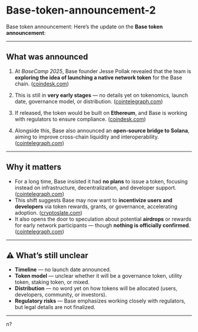 # Base-token-announcement-2
Base token announcement:
Here’s the update on the **Base token announcement**:

---

##  What was announced

1. At *BaseCamp 2025*, Base founder Jesse Pollak revealed that the team is **exploring the idea of launching a native network token** for the Base chain. ([coindesk.com](https://www.coindesk.com/business/2025/09/15/base-explores-issuing-native-token-says-creator-jesse-pollak?utm_source=chatgpt.com))

2. This is still in **very early stages** — no details yet on tokenomics, launch date, governance model, or distribution. ([cointelegraph.com](https://cointelegraph.com/news/base-launch-native-token-solana-basecamp-2025?utm_source=chatgpt.com))

3. If released, the token would be built on **Ethereum**, and Base is working with regulators to ensure compliance. ([coindesk.com](https://www.coindesk.com/business/2025/09/15/base-explores-issuing-native-token-says-creator-jesse-pollak?utm_source=chatgpt.com))

4. Alongside this, Base also announced an **open-source bridge to Solana**, aiming to improve cross-chain liquidity and interoperability. ([cointelegraph.com](https://cointelegraph.com/news/base-launch-native-token-solana-basecamp-2025?utm_source=chatgpt.com))

---

##  Why it matters

* For a long time, Base insisted it had **no plans** to issue a token, focusing instead on infrastructure, decentralization, and developer support. ([cointelegraph.com](https://cointelegraph.com/news/base-launch-native-token-solana-basecamp-2025?utm_source=chatgpt.com))
* This shift suggests Base may now want to **incentivize users and developers** via token rewards, grants, or governance, accelerating adoption. ([cryptoslate.com](https://cryptoslate.com/base-officially-explores-native-token-launch-to-boost-decentralization-and-global-growth/?utm_source=chatgpt.com))
* It also opens the door to speculation about potential **airdrops** or rewards for early network participants — though **nothing is officially confirmed**. ([cointelegraph.com](https://cointelegraph.com/news/base-launch-native-token-solana-basecamp-2025?utm_source=chatgpt.com))

---

## ⚠ What’s still unclear

* **Timeline** — no launch date announced.
* **Token model** — unclear whether it will be a governance token, utility token, staking token, or mixed.
* **Distribution** — no word yet on how tokens will be allocated (users, developers, community, or investors).
* **Regulatory risks** — Base emphasizes working closely with regulators, but legal details are not finalized.

---

n?
